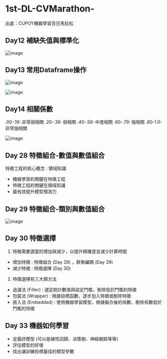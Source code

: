 # 1st-DL-CVMarathon-
出處：CUPOY機器學習百日馬拉松

## Day12 補缺失值與標準化
![image](https://ai100-fileentity.cupoy.com/ml100/dailytask/1586225294161/1594005946906)


## Day13 常用Dataframe操作
![image](https://ai100-fileentity.cupoy.com/ml100/dailytask/1586225294163/1594006601881)

![image](https://ai100-fileentity.cupoy.com/ml100/dailytask/1586225294163/1594006650641)

## Day14 相關係數
.00-.19: 非常弱相關
.20-.39: 弱相關
.40-.59: 中度相關
.60-.79: 強相關
.80-1.0: 非常強相關

![image](https://ai100-fileentity.cupoy.com/ml100/dailytask/1586225294165/1594007553801)

## Day 28 特徵組合-數值與數值組合
特徵工程的核心概念 : 領域知識
-   機器學習的關鍵在特徵工程
-   特徵工程的關鍵在領域知識
-   最有效提升模型預測力

## Day 29 特徵組合-類別與數值組合

![image](https://user-images.githubusercontent.com/63281304/112740704-d1656a80-8fb1-11eb-9bf8-302ca44ab397.png)

## Day 30 特徵選擇
1.  特徵需要適當的增加與減少，以提升精確度並減少計算時間
  -   增加特徵 : 特徵組合 (Day 28) ，群聚編碼 (Day 29) 
  -   減少特徵 : 特徵選擇 (Day 30)

2.  特徵選擇有三大類方法 
-  過濾法 (Filter) : 選定統計數值與設定門檻，刪除低於門檻的特徵
-  包裝法 (Wrapper) : 根據目標函數，逐步加入特徵或刪除特徵
-  嵌入法 (Embedded) : 使用機器學習模型，根據擬合後的係數，刪除係數低於門檻的特徵


## Day 33 機器如何學習
-  定義好模型 (可以是線性回歸、決策樹、神經網路等等)
-  評估模型的好壞
-  找出讓訓練目標最佳的模型參數

